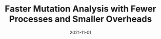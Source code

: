 ---
title: "Faster Mutation Analysis with Fewer Processes and Smaller Overheads"
collection: publications
paperurl: /publication/2009-10-01-paper-title-number-1
# excerpt: 'This paper is about the number 1. The number 2 is left for future work.'
date: 2021-11-01
venue: 'x' # 'ASE\'21: 36th IEEE/ACM International Conference on Automated Software Engineering' 
paperurl: 'http://academicpages.github.io/files/paper1.pdf'
citation: 'Your Name, You. (2009). &quot;Paper Title Number 1.&quot; <i>Journal 1</i>. 1(1).'
---